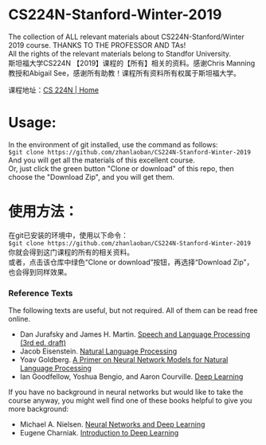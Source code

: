 # CS224N-Stanford-Winter-2019
The collection of ALL relevant materials about CS224N-Stanford/Winter 2019 course. THANKS TO THE PROFESSOR AND TAs!  
All the rights of the relevant materials belong to Standfor University.  
斯坦福大学CS224N 【2019】课程的【所有】相关的资料。感谢Chris Manning教授和Abigail See，感谢所有助教！课程所有资料所有权属于斯坦福大学。

课程地址：[CS 224N | Home](https://web.stanford.edu/class/archive/cs/cs224n/cs224n.1194/)

# Usage:
In the environment of git installed, use the command as follows:  
  `$git clone https://github.com/zhanlaoban/CS224N-Stanford-Winter-2019`  
And you will get all the materials of this excellent course.  
Or, just click the green button "Clone or download" of this repo, then choose the "Download Zip", and you will get them.

# 使用方法：
在git已安装的环境中，使用以下命令：  
  `$git clone https://github.com/zhanlaoban/CS224N-Stanford-Winter-2019`  
你就会得到这门课程的所有的相关资料。  
或者，点击该仓库中绿色“Clone or download”按钮，再选择“Download Zip”，也会得到同样效果。



### Reference Texts

The following texts are useful, but not required. All of them can be read free online.

- Dan Jurafsky and James H. Martin. [Speech and Language Processing (3rd ed. draft)](https://web.stanford.edu/~jurafsky/slp3/)
- Jacob Eisenstein. [Natural Language Processing](https://github.com/jacobeisenstein/gt-nlp-class/blob/master/notes/eisenstein-nlp-notes.pdf)
- Yoav Goldberg. [A Primer on Neural Network Models for Natural Language Processing](http://u.cs.biu.ac.il/~yogo/nnlp.pdf)
- Ian Goodfellow, Yoshua Bengio, and Aaron Courville. [Deep Learning](http://www.deeplearningbook.org/)

If you have no background in neural networks but would like to take the course anyway, you might well find one of these books helpful to give you more background:

- Michael A. Nielsen. [Neural Networks and Deep Learning](http://neuralnetworksanddeeplearning.com/)
- Eugene Charniak. [Introduction to Deep Learning](https://mitpress.mit.edu/books/introduction-deep-learning)